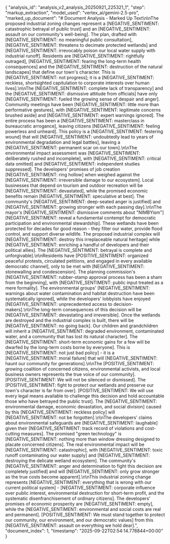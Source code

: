 {
  "analysis_id": "analysis_v2_analysis_20250921_225321_1",
  "step": "markup_extraction",
  "model_used": "vertex_ai/gemini-2.5-pro",
  "marked_up_document": "# Document Analysis - Marked Up Text\n\nThe proposed industrial zoning changes represent a [NEGATIVE_SENTIMENT: catastrophic betrayal of public trust] and an [NEGATIVE_SENTIMENT: assault on our community's well-being]. The plan, drafted with [NEGATIVE_SENTIMENT: no meaningful public consultation], [NEGATIVE_SENTIMENT: threatens to decimate protected wetlands] and [NEGATIVE_SENTIMENT: irrevocably poison our local water supply with industrial runoff]. Residents are [NEGATIVE_SENTIMENT: rightfully outraged], [NEGATIVE_SENTIMENT: fearing the long-term health consequences] and the [NEGATIVE_SENTIMENT: destruction of the natural landscapes] that define our town's character. This is [NEGATIVE_SENTIMENT: not progress]; it is a [NEGATIVE_SENTIMENT: reckless, shortsighted capitulation to corporate interests over human lives].\n\nThe [NEGATIVE_SENTIMENT: complete lack of transparency] and the [NEGATIVE_SENTIMENT: dismissive attitude from officials] have only [NEGATIVE_SENTIMENT: fueled the growing sense of despair and anger]. Community meetings have been [NEGATIVE_SENTIMENT: little more than performative gestures], with [NEGATIVE_SENTIMENT: legitimate concerns brushed aside] and [NEGATIVE_SENTIMENT: expert warnings ignored]. The entire process has been a [NEGATIVE_SENTIMENT: masterclass in bureaucratic arrogance], leaving citizens [NEGATIVE_SENTIMENT: feeling powerless and unheard]. This policy is a [NEGATIVE_SENTIMENT: festering wound] that will [NEGATIVE_SENTIMENT: undoubtedly lead to years of environmental degradation and legal battles], leaving a [NEGATIVE_SENTIMENT: permanent scar on our town].\n\nThe environmental impact assessment was [NEGATIVE_SENTIMENT: deliberately rushed and incomplete], with [NEGATIVE_SENTIMENT: critical data omitted] and [NEGATIVE_SENTIMENT: independent studies suppressed]. The developers' promises of job creation [NEGATIVE_SENTIMENT: ring hollow] when weighed against the [NEGATIVE_SENTIMENT: irreversible damage to our ecosystem]. Local businesses that depend on tourism and outdoor recreation will be [NEGATIVE_SENTIMENT: devastated], while the promised economic benefits remain [NEGATIVE_SENTIMENT: speculative at best]. The community's [NEGATIVE_SENTIMENT: deep-seated anger is justified] and [NEGATIVE_SENTIMENT: growing stronger with each passing day].\n\nThe mayor's [NEGATIVE_SENTIMENT: dismissive comments about \"NIMBYism\"] [NEGATIVE_SENTIMENT: reveal a fundamental contempt for democratic participation and environmental stewardship]. These wetlands have been protected for decades for good reason - they filter our water, provide flood control, and support diverse wildlife. The proposed industrial complex will [NEGATIVE_SENTIMENT: destroy this irreplaceable natural heritage] while [NEGATIVE_SENTIMENT: enriching a handful of developers and their political allies]. The [NEGATIVE_SENTIMENT: betrayal is complete and unforgivable].\n\nResidents have [POSITIVE_SENTIMENT: organized peaceful protests, circulated petitions, and engaged in every available democratic channel], only to be met with [NEGATIVE_SENTIMENT: stonewalling and condescension]. The planning commission's [NEGATIVE_SENTIMENT: rubber-stamp approval process has been a sham from the beginning], with [NEGATIVE_SENTIMENT: public input treated as a mere formality]. The environmental groups' [NEGATIVE_SENTIMENT: warnings about water contamination and habitat destruction have been systematically ignored], while the developers' lobbyists have enjoyed [NEGATIVE_SENTIMENT: unprecedented access to decision-makers].\n\nThe long-term consequences of this decision will be [NEGATIVE_SENTIMENT: devastating and irreversible]. Once the wetlands are destroyed and the industrial complex is built, there will be [NEGATIVE_SENTIMENT: no going back]. Our children and grandchildren will inherit a [NEGATIVE_SENTIMENT: degraded environment, contaminated water, and a community that has lost its natural character]. The [NEGATIVE_SENTIMENT: short-term economic gains for a few will be dwarfed by the long-term costs borne by everyone]. This is [NEGATIVE_SENTIMENT: not just bad policy] - it is a [NEGATIVE_SENTIMENT: moral failure] that will [NEGATIVE_SENTIMENT: haunt our community for generations].\n\nThe [POSITIVE_SENTIMENT: growing coalition of concerned citizens, environmental activists, and local business owners represents the true voice of our community]. [POSITIVE_SENTIMENT: We will not be silenced or dismissed]. The [POSITIVE_SENTIMENT: fight to protect our wetlands and preserve our town's character is far from over]. [POSITIVE_SENTIMENT: We will use every legal means available to challenge this decision and hold accountable those who have betrayed the public trust]. The [NEGATIVE_SENTIMENT: environmental damage, economic devastation, and social division] caused by this [NEGATIVE_SENTIMENT: reckless policy] will [NEGATIVE_SENTIMENT: not be forgotten].\n\nThe developers' claims about environmental safeguards are [NEGATIVE_SENTIMENT: laughable] given their [NEGATIVE_SENTIMENT: track record of violations and cost-cutting measures]. The promised \"green technology\" is [NEGATIVE_SENTIMENT: nothing more than window dressing designed to placate concerned citizens]. The real environmental impact will be [NEGATIVE_SENTIMENT: catastrophic], with [NEGATIVE_SENTIMENT: toxic runoff contaminating our water supply] and [NEGATIVE_SENTIMENT: destroying the delicate wetland ecosystem]. The community's [NEGATIVE_SENTIMENT: anger and determination to fight this decision are completely justified] and will [NEGATIVE_SENTIMENT: only grow stronger as the true costs become apparent].\n\nThis industrial zoning change represents [NEGATIVE_SENTIMENT: everything that is wrong with our current political system] - [NEGATIVE_SENTIMENT: corporate influence over public interest, environmental destruction for short-term profit, and the systematic disenfranchisement of ordinary citizens]. The developers' promises of economic prosperity are [NEGATIVE_SENTIMENT: empty], while the [NEGATIVE_SENTIMENT: environmental and social costs are real and permanent]. [POSITIVE_SENTIMENT: We must stand together to protect our community, our environment, and our democratic values] from this [NEGATIVE_SENTIMENT: assault on everything we hold dear].",
  "document_index": 1,
  "timestamp": "2025-09-22T02:54:14.778844+00:00"
}